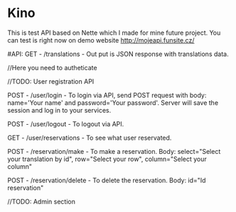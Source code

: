 # Kino

This is test API based on Nette which I made for mine future project. You can test is right now on demo website http://mojeapi.funsite.cz/

#API:
GET   - /translations - Out put is JSON response with translations data.

//Here you need to autheticate

//TODO: User registration API

POST  - /user/login - To login via API, send POST request with body: name='Your name' and password='Your password'. Server will save the session and log in to your services.

POST  - /user/logout - To logout via API.

GET  - /user/reservations - To see what user reservated.


POST  - /reservation/make - To make a reservation. Body: select="Select your translation by id", row="Select your row", column="Select your column"

POST  - /reservation/delete - To delete the reservation. Body: id="Id reservation"

//TODO: Admin section

